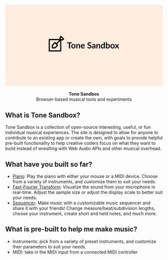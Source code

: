 ![Tone Sandbox logo](/public/assets/og/og-image-256.png)
<div align="center"><strong>Tone Sandbox</strong></div>
<div align="center">Browser-based musical tools and experiments</div>

## What is Tone Sandbox?

Tone Sandbox is a collection of open-source interesting, useful, or fun individual musical experiences. The site is designed to allow for anyone to contribute to an existing app or create the own, with goals to provide helpful pre-built functionality to help creative coders focus on what they want to build instead of wrestling with Web Audio APIs and other musical overhead.

## What have you built so far?

- [Piano](www.tonesandbox.com/piano): Play the piano with either your mouse or a MIDI device. Choose from a variety of instruments, and customize them to suit your needs.
- [Fast-Fourier Transform](www.tonesandbox.com/fft): Visualize the sound from your microphone in real-time. Adjust the sample size or adjust the display scale to better suit your needs.
- [Sequencer](www.tonesandbox.com/sequencer): Make music with a customizable music sequencer and share it with your friends! Change measure/beat/subdivision lengths, choose your instrument, create short and held notes, and much more.

## What is pre-built to help me make music?

- Instruments: pick from a variety of preset instruments, and customize their parameters to suit your needs.
- MIDI: take in the MIDI input from a connected MIDI controller
